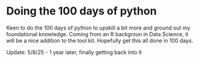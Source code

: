 # Doing the 100 days of python

Keen to do the 100 days of python to upskill a bit more and ground out my foundational knowledge. Coming from an R backgroun in Data Science, it will be a nice addition to the tool kit.
Hopefully get this all done in 100 days.

Update: 5/8/25 - 1 year later, finally getting back into it 
